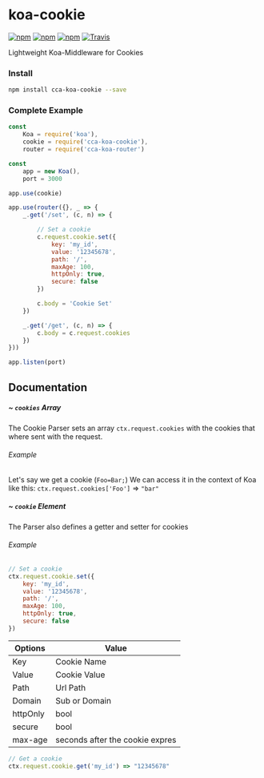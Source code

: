 # koa-cookie

[![npm](https://img.shields.io/npm/v/cca-koa-cookie.svg)](https://www.npmjs.com/package/cca-koa-cookie)
[![npm](https://img.shields.io/npm/dt/cca-koa-cookie.svg)]()
[![npm](https://img.shields.io/npm/l/cca-koa-cookie.svg)]()
[![Travis](https://img.shields.io/travis/CupCakeArmy/koa-cookie.svg)]()

Lightweight Koa-Middleware for Cookies

### Install
```bash
npm install cca-koa-cookie --save
```

### Complete Example
```javascript
const
	Koa = require('koa'),
	cookie = require('cca-koa-cookie'),
	router = require('cca-koa-router')

const
	app = new Koa(),
	port = 3000

app.use(cookie)

app.use(router({}, _ => {
	_.get('/set', (c, n) => {

		// Set a cookie 
		c.request.cookie.set({
			key: 'my_id',
			value: '12345678',
			path: '/',
			maxAge: 100,
			httpOnly: true,
			secure: false
		})

		c.body = 'Cookie Set'
	})

	_.get('/get', (c, n) => {
		c.body = c.request.cookies
	})
}))

app.listen(port)
```

## Documentation

##### ~ `cookies` Array
The Cookie Parser sets an array `ctx.request.cookies` with the cookies that where sent with the request.
###### Example
Let's say we get a cookie (`Foo=Bar;`) We can access it in the context of Koa like this: `ctx.request.cookies['Foo']` => `"bar"`

##### ~ `cookie` Element
The Parser also defines a getter and setter for cookies

###### Example
```javascript
// Set a cookie
ctx.request.cookie.set({
	key: 'my_id',
	value: '12345678',
	path: '/',
	maxAge: 100,
	httpOnly: true,
	secure: false
})
```

|Options | Value                          |
|--------| -------------------------------|
|Key     | Cookie Name                    |
|Value   | Cookie Value                   |
|Path    | Url Path                       |
|Domain  | Sub or Domain                  |
|httpOnly| bool                           |
|secure  | bool                           |
|max-age | seconds after the cookie expres|

```javascript
// Get a cookie
ctx.request.cookie.get('my_id') => "12345678"
```

